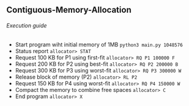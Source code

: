 ## Contiguous-Memory-Allocation

###### Execution guide 
- Start program wiht initial memory of 1MB
`python3 main.py 1048576`
- Status report
`allocator> STAT`
- Request 100 KB for P1 using first-fit
`allocator> RQ P1 100000 F`
- Request 200 KB for P2 using best-fit
`allocator> RQ P2 200000 B`
- Request 300 KB for P3 using worst-fit
`allocator> RQ P3 300000 W`
- Release block of memory (P2)
`allocator> RL P2`
- Request 150 KB for P4 using worst-fit
`allocator> RQ P4 150000 W`
- Compact the memory to combine free spaces
`allocator> C`
- End program 
`allocator> X`